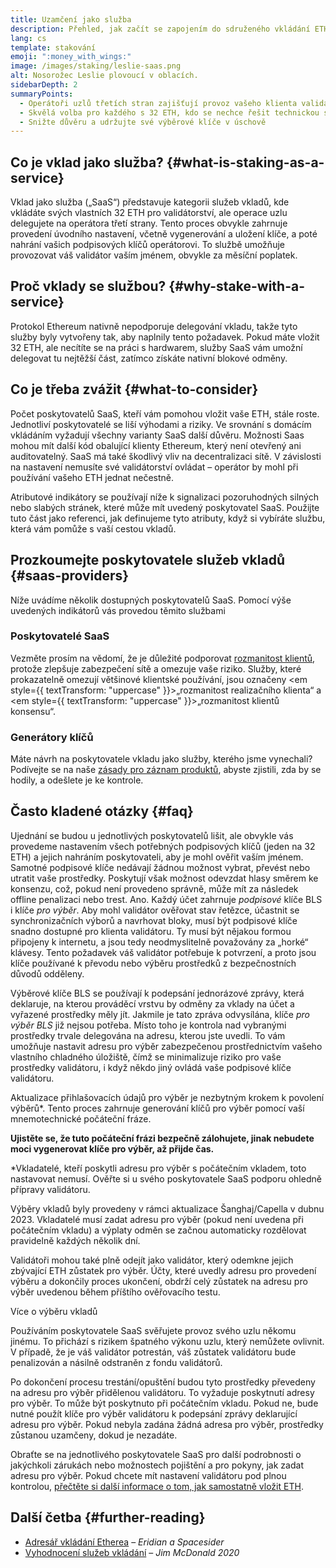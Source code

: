```yaml
---
title: Uzamčení jako služba
description: Přehled, jak začít se zapojením do sdruženého vkládání ETH
lang: cs
template: stakování
emoji: ":money_with_wings:"
image: /images/staking/leslie-saas.png
alt: Nosorožec Leslie plovoucí v oblacích.
sidebarDepth: 2
summaryPoints:
  - Operátoři uzlů třetích stran zajišťují provoz vašeho klienta validátoru
  - Skvělá volba pro každého s 32 ETH, kdo se nechce řešit technickou složitost provozu uzlu
  - Snižte důvěru a udržujte své výběrové klíče v úschově
---
```


## Co je vklad jako služba? {#what-is-staking-as-a-service}

Vklad jako služba („SaaS“) představuje kategorii služeb vkladů, kde vkládáte svých vlastních 32 ETH pro validátorství, ale operace uzlu delegujete na operátora třetí strany. Tento proces obvykle zahrnuje provedení úvodního nastavení, včetně vygenerování a uložení klíče, a poté nahrání vašich podpisových klíčů operátorovi. To službě umožňuje provozovat váš validátor vaším jménem, ​​obvykle za měsíční poplatek.

## Proč vklady se službou? {#why-stake-with-a-service}

Protokol Ethereum nativně nepodporuje delegování vkladu, takže tyto služby byly vytvořeny tak, aby naplnily tento požadavek. Pokud máte vložit 32 ETH, ale necítíte se na  práci s hardwarem, služby SaaS vám umožní delegovat tu nejtěžší část, zatímco získáte nativní blokové odměny.

<CardGrid>
  <Card title="Váš vlastní validátor" emoji=":desktop_computer:" description="Deposit your own 32 ETH to activate your own set of signing keys that will participate in Ethereum consensus. Monitor your progress with dashboards to watch those ETH rewards accumulate." />
  <Card title="Snadné spuštění" emoji="🏁" description="Forget about hardware specs, setup, node maintenance and upgrades. SaaS providers let you outsource the hard part by uploading your own signing credentials, allowing them to run a validator on your behalf, for a small cost." />
  <Card title="Omezte své riziko" emoji=":shield:" description="In many cases users do not have to give up access to the keys that enable withdrawing or transferring staked funds. These are different from the signing keys, and can be stored separately to limit (but not eliminate) your risk as a staker." />
</CardGrid>

<StakingComparison page="saas" />

## Co je třeba zvážit {#what-to-consider}

Počet poskytovatelů SaaS, kteří vám pomohou vložit vaše ETH, stále roste. Jednotliví poskytovatelé se liší výhodami a riziky. Ve srovnání s domácím vkládáním vyžadují všechny varianty SaaS další důvěru. Možnosti Saas mohou mít další kód obalující klienty Ethereum, který není otevřený ani auditovatelný. SaaS má také škodlivý vliv na decentralizaci sítě. V závislosti na nastavení nemusíte své validátorství ovládat – operátor by mohl při používání vašeho ETH jednat nečestně.

Atributové indikátory se používají níže k signalizaci pozoruhodných silných nebo slabých stránek, které může mít uvedený poskytovatel SaaS. Použijte tuto část jako referenci, jak definujeme tyto atributy, když si vybíráte službu, která vám pomůže s vaší cestou vkladů.

<StakingConsiderations page="saas" />

## Prozkoumejte poskytovatele služeb vkladů {#saas-providers}

Níže uvádíme několik dostupných poskytovatelů SaaS. Pomocí výše uvedených indikátorů vás provedou těmito službami

<ProductDisclaimer />

### Poskytovatelé SaaS

<StakingProductsCardGrid category="saas" />

Vezměte prosím na vědomí, že je důležité podporovat [rozmanitost klientů](/developers/docs/nodes-and-clients/client-diversity/), protože zlepšuje zabezpečení sítě a omezuje vaše riziko. Služby, které prokazatelně omezují většinové klientské používání, jsou označeny <em style={{ textTransform: "uppercase" }}>„rozmanitost realizačního klienta“</em> a <em style={{ textTransform: "uppercase" }}>„rozmanitost klientů konsensu“.</em>

### Generátory klíčů

<StakingProductsCardGrid category="keyGen" />

Máte návrh na poskytovatele vkladu jako služby, kterého jsme vynechali? Podívejte se na naše [zásady pro záznam produktů](/contributing/adding-staking-products/), abyste zjistili, zda by se hodily, a odešlete je ke kontrole.

## Často kladené otázky {#faq}

<ExpandableCard title="Kdo drží moje klíče?" eventCategory="SaasStaking" eventName="clicked who holds my keys">
Ujednání se budou u jednotlivých poskytovatelů lišit, ale obvykle vás provedeme nastavením všech potřebných podpisových klíčů (jeden na 32 ETH) a jejich nahráním poskytovateli, aby je mohl ověřit vaším jménem. Samotné podpisové klíče nedávají žádnou možnost vybrat, převést nebo utratit vaše prostředky. Poskytují však možnost odevzdat hlasy směrem ke konsenzu, což, pokud není provedeno správně, může mít za následek offline penalizaci nebo trest.
</ExpandableCard>

<ExpandableCard title="Takže existují dvě sady klíčů?" eventCategory="SaasStaking" eventName="clicked so there are two sets of keys">
Ano. Každý účet zahrnuje <em>podpisové </em> klíče BLS i klíče <em>pro výběr</em>. Aby mohl validátor ověřovat stav řetězce, účastnit se synchronizačních výborů a navrhovat bloky, musí být podpisové klíče snadno dostupné pro klienta validátoru. Ty musí být nějakou formou připojeny k internetu, a jsou tedy neodmyslitelně považovány za „horké“ klávesy. Tento požadavek váš validátor potřebuje k potvrzení, a proto jsou klíče používané k převodu nebo výběru prostředků z bezpečnostních důvodů odděleny.

Výběrové klíče BLS se používají k podepsání jednorázové zprávy, která deklaruje, na kterou prováděcí vrstvu by odměny za vklady na účet a vyřazené prostředky měly jít. Jakmile je tato zpráva odvysílána, klíče <em>pro výběr BLS</em> již nejsou potřeba. Místo toho je kontrola nad vybranými prostředky trvale delegována na adresu, kterou jste uvedli. To vám umožňuje nastavit adresu pro výběr zabezpečenou prostřednictvím vašeho vlastního chladného úložiště, čímž se minimalizuje riziko pro vaše prostředky validátoru, i když někdo jiný ovládá vaše podpisové klíče validátoru.

Aktualizace přihlašovacích údajů pro výběr je nezbytným krokem k povolení výběrů\*. Tento proces zahrnuje generování klíčů pro výběr pomocí vaší mnemotechnické počáteční fráze.

<strong>Ujistěte se, že tuto počáteční frázi bezpečně zálohujete, jinak nebudete moci vygenerovat klíče pro výběr, až přijde čas.</strong>

\*Vkladatelé, kteří poskytli adresu pro výběr s počátečním vkladem, toto nastavovat nemusí. Ověřte si u svého poskytovatele SaaS podporu ohledně přípravy validátoru.
</ExpandableCard>

<ExpandableCard title="Kdy mohu provést výběr?" eventCategory="SaasStaking" eventName="clicked when can I withdraw">
Výběry vkladů byly provedeny v rámci aktualizace Šanghaj/Capella v dubnu 2023. Vkladatelé musí zadat adresu pro výběr (pokud není uvedena při počátečním vkladu) a výplaty odměn se začnou automaticky rozdělovat pravidelně každých několik dní.

Validátoři mohou také plně odejít jako validátor, který odemkne jejich zbývající ETH zůstatek pro výběr. Účty, které uvedly adresu pro provedení výběru a dokončily proces ukončení, obdrží celý zůstatek na adresu pro výběr uvedenou během příštího ověřovacího testu.

<ButtonLink to="/staking/withdrawals/">Více o výběru vkladů</ButtonLink>
</ExpandableCard>

<ExpandableCard title="Co se stane, když dostanu trest?" eventCategory="SaasStaking" eventName="clicked what happens if I get slashed">
Používáním poskytovatele SaaS svěřujete provoz svého uzlu někomu jinému. To přichází s rizikem špatného výkonu uzlu, který nemůžete ovlivnit. V případě, že je váš validátor potrestán, váš zůstatek validátoru bude penalizován a násilně odstraněn z fondu validátorů.

Po dokončení procesu trestání/opuštění budou tyto prostředky převedeny na adresu pro výběr přidělenou validátoru. To vyžaduje poskytnutí adresy pro výběr. To může být poskytnuto při počátečním vkladu. Pokud ne, bude nutné použít klíče pro výběr validátoru k podepsání zprávy deklarující adresu pro výběr. Pokud nebyla zadána žádná adresa pro výběr, prostředky zůstanou uzamčeny, dokud je nezadáte.

Obraťte se na jednotlivého poskytovatele SaaS pro další podrobnosti o jakýchkoli zárukách nebo možnostech pojištění a pro pokyny, jak zadat adresu pro výběr. Pokud chcete mít nastavení validátoru pod plnou kontrolou, <a href="/staking/solo/">přečtěte si další informace o tom, jak samostatně vložit ETH</a>.
</ExpandableCard>

## Další četba {#further-reading}

- [Adresář vkládání Etherea](https://www.staking.directory/) – _Eridian a Spacesider_
- [Vyhodnocení služeb vkládání](https://www.attestant.io/posts/evaluating-staking-services/) – _Jim McDonald 2020_
